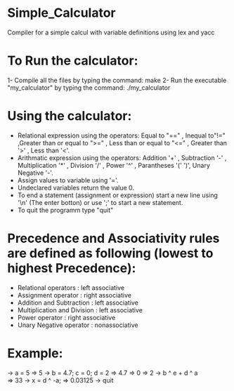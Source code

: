 # Simple_Calculator
Compiler for a simple calcul with variable definitions using lex and yacc

# To Run the calculator:
1- Compile all the files by typing the command: make
2- Run the executable "my_calculator" by typing the command: ./my_calculator

# Using the calculator: 
  - Relational expression using the operators: 
        Equal to "==" , Inequal to"!=" ,Greater than or equal to ">=" , Less than or equal to "<=" , Greater than '>' , Less than '<'.
  - Arithmatic expression using the operators: 
        Addition '+' , Subtraction '-' , Multiplication '*' , Division '/' , Power '^' , Parantheses '(' ')', Unary Negative '-'.
  - Assign values to variable using '='.
  - Undeclared variables return the value 0.
  - To end a statement (assignment or expression) start a new line using '\n' (The enter botton) or use ';' to start a new statement.
  - To quit the programm type "quit"

# Precedence and Associativity rules are defined as following (lowest to highest Precedence): 
  - Relational operators        :   left associative 
  - Assignment operator         :   right associative 
  - Addition and Subtraction    :   left associative 
  - Multiplication and Division :   left associative 
  - Power operator              :   right associative 
  - Unary Negative operator     :   nonassociative

# Example:
  -> a = 5
  => 5
  -> b = 4.7; c = 0; d = 2
  => 4.7
  => 0
  => 2
  -> b ^ e + d ^ a    
  => 33
  -> x = d ^ -a;
  => 0.03125
  -> quit


